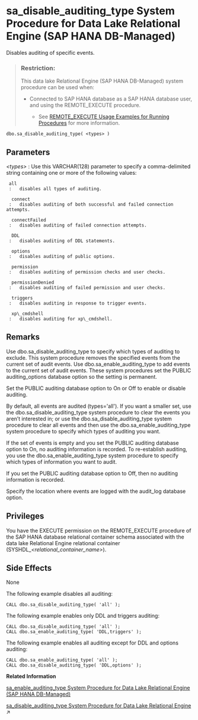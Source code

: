 <!-- loiofd63ea1f8fb64064aee60207c5efbecb -->

# sa\_disable\_auditing\_type System Procedure for Data Lake Relational Engine \(SAP HANA DB-Managed\)

Disables auditing of specific events.



> ### Restriction:  
> This data lake Relational Engine \(SAP HANA DB-Managed\) system procedure can be used when:
> 
> -   Connected to SAP HANA database as a SAP HANA database user, and using the REMOTE\_EXECUTE procedure.
> 
>     -   See [REMOTE\_EXECUTE Usage Examples for Running Procedures](remote-execute-usage-examples-for-running-procedures-3e7f86d.md) for more information.



```
dbo.sa_disable_auditing_type( <types> )
```



<a name="loiofd63ea1f8fb64064aee60207c5efbecb__section_uph_hw4_rrb"/>

## Parameters

  *<types\>* 
 :   Use this VARCHAR\(128\) parameter to specify a comma-delimited string containing one or more of the following values:

     all
     :   disables all types of auditing.

      connect
     :   disables auditing of both successful and failed connection attempts.

      connectFailed
     :   disables auditing of failed connection attempts.

      DDL
     :   disables auditing of DDL statements.

      options
     :   disables auditing of public options.

      permission
     :   disables auditing of permission checks and user checks.

      permissionDenied
     :   disables auditing of failed permission and user checks.

      triggers
     :   disables auditing in response to trigger events.

      xp\_cmdshell
     :   disables auditing for xp\_cmdshell.

  

<a name="loiofd63ea1f8fb64064aee60207c5efbecb__section_fnv_hw4_rrb"/>

## Remarks

Use dbo.sa\_disable\_auditing\_type to specify which types of auditing to exclude. This system procedure removes the specified events from the current set of audit events. Use dbo.sa\_enable\_auditing\_type to add events to the current set of audit events. These system procedures set the PUBLIC auditing\_options database option so the setting is permanent.

Set the PUBLIC auditing database option to On or Off to enable or disable auditing.

By default, all events are audited \(types='all'\). If you want a smaller set, use the dbo.sa\_disable\_auditing\_type system procedure to clear the events you aren’t interested in; or use the dbo.sa\_disable\_auditing\_type system procedure to clear all events and then use the dbo.sa\_enable\_auditing\_type system procedure to specify which types of auditing you want.

If the set of events is empty and you set the PUBLIC auditing database option to On, no auditing information is recorded. To re-establish auditing, you use the dbo.sa\_enable\_auditing\_type system procedure to specify which types of information you want to audit.

If you set the PUBLIC auditing database option to Off, then no auditing information is recorded.

Specify the location where events are logged with the audit\_log database option.



## Privileges

You have the EXECUTE permission on the REMOTE\_EXECUTE procedure of the SAP HANA database relational container schema associated with the data lake Relational Engine relational container \(SYSHDL\_*<relational\_container\_name\>*\).



<a name="loiofd63ea1f8fb64064aee60207c5efbecb__section_yyt_cw4_rrb"/>

## Side Effects

None



The following example disables all auditing:

```
CALL dbo.sa_disable_auditing_type( 'all' );
```

The following example enables only DDL and triggers auditing:

```
CALL dbo.sa_disable_auditing_type( 'all' );
CALL dbo.sa_enable_auditing_type( 'DDL,triggers' );
```

The following example enables all auditing except for DDL and options auditing:

```
CALL dbo.sa_enable_auditing_type( 'all' );
CALL dbo.sa_disable_auditing_type( 'DDL,options' );
```

**Related Information**  


[sa\_enable\_auditing\_type System Procedure for Data Lake Relational Engine \(SAP HANA DB-Managed\)](sa-enable-auditing-type-system-procedure-for-data-lake-relational-engine-sap-hana-db-mana-7bde72c.md "Specifies which events to include in auditing.")

[sa_disable_auditing_type System Procedure for Data Lake Relational Engine](https://help.sap.com/viewer/19b3964099384f178ad08f2d348232a9/2023_1_QRC/en-US/3be5a6b16c5f1014ac1ca96bb9a4ce15.html "Disables auditing of specific events.") :arrow_upper_right:

